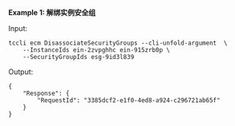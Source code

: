 **Example 1: 解绑实例安全组**



Input: 

```
tccli ecm DisassociateSecurityGroups --cli-unfold-argument  \
    --InstanceIds ein-2zvpghhc ein-915zrb0p \
    --SecurityGroupIds esg-9id3l839
```

Output: 
```
{
    "Response": {
        "RequestId": "3385dcf2-e1f0-4ed8-a924-c296721ab65f"
    }
}
```

